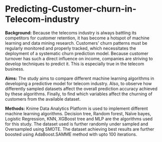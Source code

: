 # Predicting-Customer-churn-in-Telecom-industry

**Background:** Because the telecoms industry is always battling its competitors for customer 
retention, it has become a hotspot of machine learning and data mining research. Customers' 
churn patterns must be regularly monitored and properly tracked, which necessitates the 
deployment of a systematic churn prediction model. Because customer turnover has such a 
direct influence on income, companies are striving to develop techniques to predict it. This is 
especially true in the telecom business.

**Aims:** The study aims to compare different machine learning algorithms in developing a 
predictive model for telecom industry. Also, to observe how differently sampled datasets affect 
the overall prediction accuracy achieved by these algorithms. Finally, to find which variables 
affect the churning of customers from the available dataset.

**Methods:** Knime Data Analytics Platform is used to implement different machine learning 
algorithms. Decision tree, Random forest, Naïve bayes, Logistic Regression, KNN, XGBoost tree 
and MLP are the algorithms used for this study. The dataset used is further randomly under
sampled and Oversampled using SMOTE. The dataset achieving best results are further boosted 
using AdaBoost.SAMME method with upto 100 iterations.
